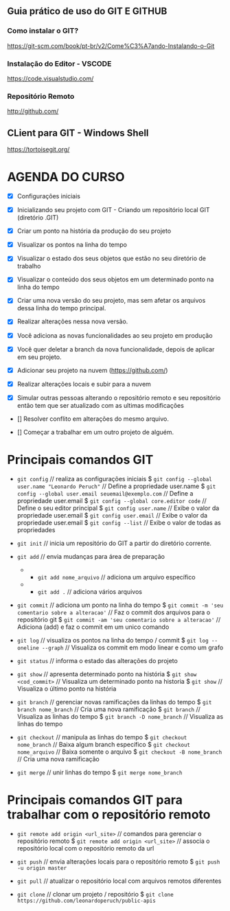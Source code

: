 ## Guia prático de uso do GIT E GITHUB


### Como instalar o GIT?
https://git-scm.com/book/pt-br/v2/Come%C3%A7ando-Instalando-o-Git

### Instalação do Editor - VSCODE
https://code.visualstudio.com/

### Repositório Remoto
http://github.com/

## CLient para GIT - Windows Shell
https://tortoisegit.org/


# AGENDA DO CURSO

- [X] Configurações iniciais

- [X] Inicializando seu projeto com GIT - Criando um repositório local GIT (diretório .GIT)

- [X] Criar um ponto na história da produção do seu projeto
- [x] Visualizar os pontos na linha do tempo

- [X] Visualizar o estado dos seus objetos que estão no seu diretório de trabalho
- [X] Visualizar o conteúdo dos seus objetos em um determinado ponto na linha do tempo

- [X] Criar uma nova versão do seu projeto, mas sem afetar os arquivos dessa linha do tempo principal.
- [X] Realizar alterações nessa nova versão.

- [X] Você adiciona as novas funcionalidades ao seu projeto em produção
- [X] Você quer deletar a branch da nova funcionalidade, depois de aplicar em seu projeto.

- [X] Adicionar seu projeto na nuvem (https://github.com/)
- [X] Realizar alterações locais e subir para a nuvem
- [X] Simular outras pessoas alterando o repositório remoto e seu repositório então tem que ser atualizado com as ultimas modificações
- [] Resolver conflito em alterações do mesmo arquivo.

- [] Começar a trabalhar em um outro projeto de alguém.


# Principais comandos GIT

* `git config` // realiza as configurações iniciais
    $ `git config --global user.name "Leonardo Peruch"` // Define a propriedade user.name
    $ `git config --global user.email seuemail@exemplo.com` // Define a propriedade user.email
    $ `git config --global core.editor code` // Define o seu editor principal
    $ `git config user.name` // Exibe o valor da propriedade user.email
    $ `git config user.email` // Exibe o valor da propriedade user.email
    $ `git config --list` // Exibe o valor de todas as propriedades

* `git init` // inicia um repositório do GIT a partir do diretório corrente. 

* `git add` // envia mudanças para área de preparação
    * * `git add nome_arquivo` // adiciona um arquivo específico
    * * `git add .` // adiciona vários arquivos

* `git commit` // adiciona um ponto na linha do tempo
    $ `git commit -m 'seu comentario sobre a alteracao'` // Faz o commit dos arquivos para o repositório git
    $ `git commit -am 'seu comentario sobre a alteracao'` // Adiciona (add) e faz o commit em um unico comando

* `git log` // visualiza os pontos na linha do tempo / commit
    $ `git log --oneline --graph` // Visualiza os commit em modo linear e como um grafo

* `git status` // informa o estado das alterações do projeto

* `git show` // apresenta determinado ponto na história
    $ `git show <cod_commit>` // Visualiza um determinado ponto na historia
    $ `git show` // Visualiza o último ponto na história

* `git branch` // gerenciar novas ramificações da linhas do tempo
    $ `git branch nome_branch` // Cria uma nova ramificação
    $ `git branch` // Visualiza as linhas do tempo
    $ `git branch -D nome_branch` // Visualiza as linhas do tempo

* `git checkout` // manipula as linhas do tempo
    $ `git checkout nome_branch` // Baixa algum branch específico
    $ `git checkout nome_arquivo` // Baixa somente o arquivo
    $ `git checkout -B nome_branch` // Cria uma nova ramificação

* `git merge` // unir linhas do tempo
    $ `git merge nome_branch`

# Principais comandos GIT para trabalhar com o repositório remoto

* `git remote add origin <url_site>` // comandos para gerenciar o repositório remoto
    $ `git remote add origin <url_site>` // associa o repositório local com o repositório remoto da url

* `git push` // envia alterações locais para o repositório remoto
    $ `git push -u origin master` 

* `git pull` //  atualizar o repositório local com arquivos remotos diferentes

* `git clone` // clonar um projeto / repositório
    $ `git clone https://github.com/leonardoperuch/public-apis`

